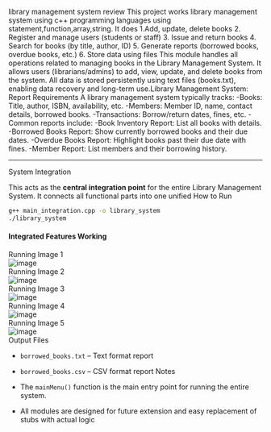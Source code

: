 library management system review This project works library management system using c++ programming languages using statement,function,array,string. It does 1.Add, update, delete books 2. Register and manage users (students or staff) 3. Issue and return books 4. Search for books (by title, author, ID) 5. Generate reports (borrowed books, overdue books, etc.) 6. Store data using files This module handles all operations related to managing books in the Library Management System. It allows users (librarians/admins) to add, view, update, and delete books from the system. All data is stored persistently using text files (books.txt), enabling data recovery and long-term use.Library Management System: Report Requirements
A library management system typically tracks:
-Books: Title, author, ISBN, availability, etc.
-Members: Member ID, name, contact details, borrowed books.
-Transactions: Borrow/return dates, fines, etc.
-Common reports include:
-Book Inventory Report: List all books with details.
-Borrowed Books Report: Show currently borrowed books and their due dates.
-Overdue Books Report: Highlight books past their due date with fines.
-Member Report: List members and their borrowing history.


---

 System Integration 

This acts as the **central integration point** for the entire Library Management System. It connects all functional parts into one unified                                 How to Run

```bash
g++ main_integration.cpp -o library_system
./library_system
```
#### Integrated Features Working 
Running Image 1
</br>
![image](https://github.com/user-attachments/assets/0191cf18-4e86-44ac-ac56-66d785765076)
</br>
Running Image 2
</br>
![image](https://github.com/user-attachments/assets/33e87f56-47ee-4d55-b3fc-a14904d137ae)
</br>
Running Image 3
</br>
![image](https://github.com/user-attachments/assets/35e52382-fcdf-420f-9424-5fad01a27e19)
</br>
Running Image 4
</br>
![image](https://github.com/user-attachments/assets/707c2c14-9ddd-403a-87a5-89eff8871656)
</br>
Running Image 5
</br>
![image](https://github.com/user-attachments/assets/a3dde6bb-c06f-473b-8e9f-5f009e22ce4d)
</br>
Output Files
</br>

* `borrowed_books.txt` – Text format report
* `borrowed_books.csv` – CSV format report
 Notes

* The `mainMenu()` function is the main entry point for running the entire system.
* All modules are designed for future extension and easy replacement of stubs with actual logic
